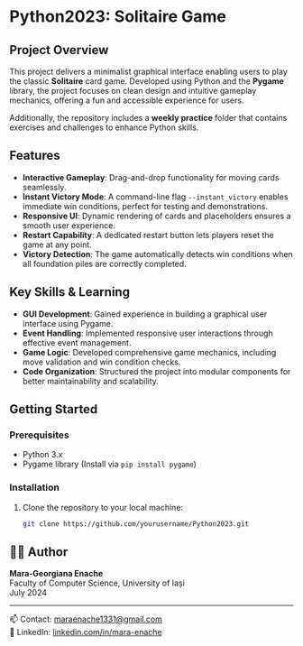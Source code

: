 # Python2023: Solitaire Game

## Project Overview

This project delivers a minimalist graphical interface enabling users to play the classic **Solitaire** card game. Developed using Python and the **Pygame** library, the project focuses on clean design and intuitive gameplay mechanics, offering a fun and accessible experience for users.

Additionally, the repository includes a **weekly practice** folder that contains exercises and challenges to enhance Python skills.

## Features

- **Interactive Gameplay**: Drag-and-drop functionality for moving cards seamlessly.
- **Instant Victory Mode**: A command-line flag `--instant_victory` enables immediate win conditions, perfect for testing and demonstrations.
- **Responsive UI**: Dynamic rendering of cards and placeholders ensures a smooth user experience.
- **Restart Capability**: A dedicated restart button lets players reset the game at any point.
- **Victory Detection**: The game automatically detects win conditions when all foundation piles are correctly completed.

## Key Skills & Learning

- **GUI Development**: Gained experience in building a graphical user interface using Pygame.
- **Event Handling**: Implemented responsive user interactions through effective event management.
- **Game Logic**: Developed comprehensive game mechanics, including move validation and win condition checks.
- **Code Organization**: Structured the project into modular components for better maintainability and scalability.

## Getting Started

### Prerequisites

- Python 3.x
- Pygame library (Install via `pip install pygame`)

### Installation

1. Clone the repository to your local machine:
   ```bash
   git clone https://github.com/yourusername/Python2023.git

## 👩‍🎓 Author

**Mara-Georgiana Enache**  
Faculty of Computer Science, University of Iași  
July 2024

---

📫 Contact: maraenache1331@gmail.com  
🔗 LinkedIn: [linkedin.com/in/mara-enache](https://linkedin.com/in/mara-enache)
